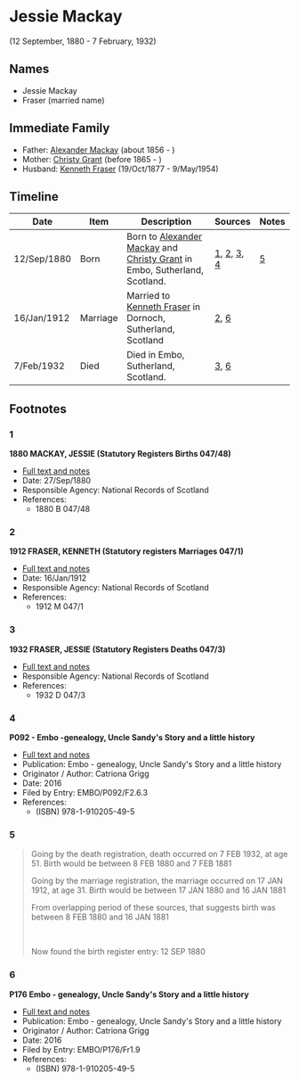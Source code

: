 ﻿---
layout: person
subject_key: i32677248
permalink: /people/i32677248
---

# Jessie Mackay
(12 September, 1880 - 7 February, 1932)

## Names

* Jessie Mackay
* Fraser (married name)

## Immediate Family

* Father: [Alexander Mackay](./@24272756@-alexander-mackay-b1856-d.md) (about 1856 - )
* Mother: [Christy Grant](./@94200830@-christy-grant-b1865-d.md) (before 1865 - )
* Husband: [Kenneth Fraser](./@91376191@-kenneth-fraser-b1877-10-19-d1954-5-9.md) (19/Oct/1877 - 9/May/1954)

## Timeline

Date | Item | Description | Sources | Notes
---|---|---|---|---
12/Sep/1880 | Born | Born to [Alexander Mackay](./@24272756@-alexander-mackay-b1856-d.md) and [Christy Grant](./@94200830@-christy-grant-b1865-d.md) in Embo, Sutherland, Scotland. | [1](#1), [2](#2), [3](#3), [4](#4) | [5](#5)
16/Jan/1912 | Marriage | Married to [Kenneth Fraser](./@91376191@-kenneth-fraser-b1877-10-19-d1954-5-9.md) in Dornoch, Sutherland, Scotland | [2](#2), [6](#6) | 
7/Feb/1932 | Died | Died in Embo, Sutherland, Scotland. | [3](#3), [6](#6) | 

## Footnotes

### 1

**1880 MACKAY, JESSIE (Statutory Registers Births 047/48)**

* [Full text and notes](../sources/@16401912@-1880-mackay,-jessie-statutory-registers-births-047-48-.md)
* Date: 27/Sep/1880
* Responsible Agency: National Records of Scotland
* References: 
  * 1880 B 047/48

### 2

**1912 FRASER, KENNETH (Statutory registers Marriages 047/1)**

* [Full text and notes](../sources/@36614354@-1912-fraser,-kenneth-statutory-registers-marriages-047-1-.md)
* Date: 16/Jan/1912
* Responsible Agency: National Records of Scotland
* References: 
  * 1912 M 047/1

### 3

**1932 FRASER, JESSIE (Statutory Registers Deaths 047/3)**

* [Full text and notes](../sources/@43680368@-1932-fraser,-jessie-statutory-registers-deaths-047-3-.md)
* Responsible Agency: National Records of Scotland
* References: 
  * 1932 D 047/3

### 4

**P092 - Embo -genealogy, Uncle Sandy's Story and a little history**

* [Full text and notes](../sources/@21490227@-p092-embo-genealogy,-uncle-sandy's-story-and-a-little-history.md)
* Publication: Embo - genealogy, Uncle Sandy's Story and a little history
* Originator / Author: Catriona Grigg
* Date: 2016
* Filed by Entry: EMBO/P092/F2.6.3
* References: 
  * (ISBN) 978-1-910205-49-5

### 5

> Going by the death registration, death occurred on 7 FEB 1932, at age 51. Birth would be between 8 FEB 1880 and 7 FEB 1881
>
> Going by the marriage registration, the marriage occurred on 17 JAN 1912, at age 31. Birth would be between 17 JAN 1880 and 16 JAN 1881
>
> From overlapping period of these sources, that suggests birth was between 8 FEB 1880 and 16 JAN 1881
>
> <br/>
>
> Now found the birth register entry: 12 SEP 1880
>


### 6

**P176 Embo - genealogy, Uncle Sandy's Story and a little history**

* [Full text and notes](../sources/@93618561@-p176-embo-genealogy,-uncle-sandy's-story-and-a-little-history.md)
* Publication: Embo - genealogy, Uncle Sandy's Story and a little history
* Originator / Author: Catriona Grigg
* Date: 2016
* Filed by Entry: EMBO/P176/Fr1.9
* References: 
  * (ISBN) 978-1-910205-49-5

